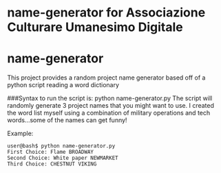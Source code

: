 # name-generator for Associazione Culturare Umanesimo Digitale

# name-generator
This project provides a random project name generator based off of a python script reading a word dictionary

###Syntax to run the script is: 
    python name-generator.py
The script will randomly generate 3 project names that you might want to use. I created the word list myself using a combination of military 
operations and tech words...some of the names can get funny!

Example: 

    user@bash$ python name-generator.py
    First Choice: Flame BROADWAY
    Second Choice: White paper NEWMARKET
    Third Choice: CHESTNUT VIKING
